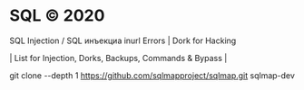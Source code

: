 # SQL © 2020
SQL Injection / SQL инъекциа
 inurl Errors | Dork for Hacking
  
| List for Injection, Dorks, Backups, Commands & Bypass |

git clone --depth 1 https://github.com/sqlmapproject/sqlmap.git sqlmap-dev
